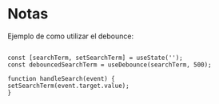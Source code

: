 # Notas

Ejemplo de como utilizar el debounce:

```

const [searchTerm, setSearchTerm] = useState('');
const debouncedSearchTerm = useDebounce(searchTerm, 500);

function handleSearch(event) {
setSearchTerm(event.target.value);
}

```

